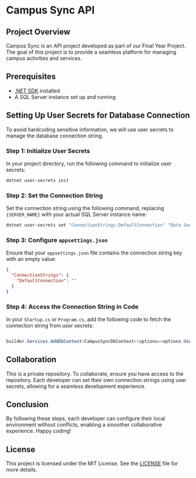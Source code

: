 # Campus Sync API

## Project Overview
Campus Sync is an API project developed as part of our Final Year Project. The goal of this project is to provide a seamless platform for managing campus activities and services.

## Prerequisites
- [.NET SDK](https://dotnet.microsoft.com/download) installed
- A SQL Server instance set up and running

## Setting Up User Secrets for Database Connection

To avoid hardcoding sensitive information, we will use user secrets to manage the database connection string.

### Step 1: Initialize User Secrets
In your project directory, run the following command to initialize user secrets:
```bash
dotnet user-secrets init
```

### Step 2: Set the Connection String
Set the connection string using the following command, replacing `{SERVER_NAME}` with your actual SQL Server instance name:
```bash
dotnet user-secrets set "ConnectionStrings:DefaultConnection" "Data Source={SERVER_NAME}\\SQLEXPRESS;Initial Catalog=CampusSync.APi;Integrated Security=True;Connect Timeout=30;Encrypt=False;TrustServerCertificate=False;ApplicationIntent=ReadWrite;MultiSubnetFailover=False"
```

### Step 3: Configure `appsettings.json`
Ensure that your `appsettings.json` file contains the connection string key with an empty value:
```json
{
  "ConnectionStrings": {
    "DefaultConnection": ""
  }
}
```

### Step 4: Access the Connection String in Code
In your `Startup.cs` or `Program.cs`, add the following code to fetch the connection string from user secrets:
```csharp

builder.Services.AddDbContext<CampusSyncDbContext>(options=>options.UseSqlServer(builder.Configuration.GetConnectionString("DefaultConnection")));
```

## Collaboration
This is a private repository. To collaborate, ensure you have access to the repository. Each developer can set their own connection strings using user secrets, allowing for a seamless development experience.

## Conclusion
By following these steps, each developer can configure their local environment without conflicts, enabling a smoother collaborative experience. Happy coding!

## License
This project is licensed under the MIT License. See the [LICENSE](LICENSE) file for more details.
```
